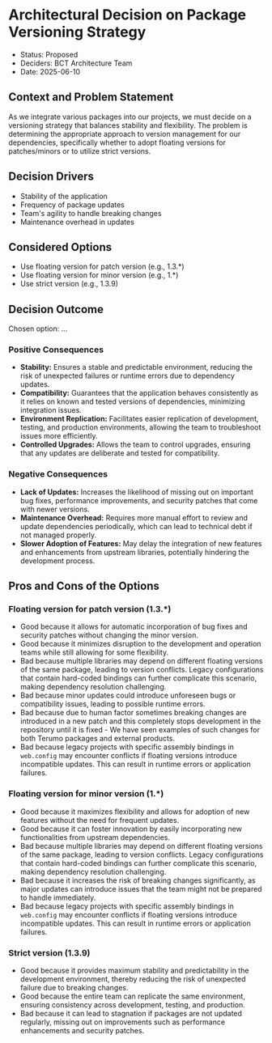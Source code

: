 # Architectural Decision on Package Versioning Strategy

* Status: Proposed
* Deciders: BCT Architecture Team
* Date: 2025-06-10

## Context and Problem Statement

As we integrate various packages into our projects, we must decide on a versioning strategy that balances stability and flexibility. The problem is determining the appropriate approach to version management for our dependencies, specifically whether to adopt floating versions for patches/minors or to utilize strict versions.

## Decision Drivers

* Stability of the application
* Frequency of package updates
* Team's agility to handle breaking changes
* Maintenance overhead in updates

## Considered Options

* Use floating version for patch version (e.g., 1.3.*)
* Use floating version for minor version (e.g., 1.*)
* Use strict version (e.g., 1.3.9)

## Decision Outcome

Chosen option: ...

### Positive Consequences

* **Stability:** Ensures a stable and predictable environment, reducing the risk of unexpected failures or runtime errors due to dependency updates.
* **Compatibility:** Guarantees that the application behaves consistently as it relies on known and tested versions of dependencies, minimizing integration issues.
* **Environment Replication:** Facilitates easier replication of development, testing, and production environments, allowing the team to troubleshoot issues more efficiently.
* **Controlled Upgrades:** Allows the team to control upgrades, ensuring that any updates are deliberate and tested for compatibility.

### Negative Consequences

* **Lack of Updates:** Increases the likelihood of missing out on important bug fixes, performance improvements, and security patches that come with newer versions.
* **Maintenance Overhead:** Requires more manual effort to review and update dependencies periodically, which can lead to technical debt if not managed properly.
* **Slower Adoption of Features:** May delay the integration of new features and enhancements from upstream libraries, potentially hindering the development process.

## Pros and Cons of the Options

### Floating version for patch version (1.3.*)

* Good because it allows for automatic incorporation of bug fixes and security patches without changing the minor version.
* Good because it minimizes disruption to the development and operation teams while still allowing for some flexibility.
* Bad because multiple libraries may depend on different floating versions of the same package, leading to version conflicts. Legacy configurations that contain hard-coded bindings can further complicate this scenario, making dependency resolution challenging.
* Bad because minor updates could introduce unforeseen bugs or compatibility issues, leading to possible runtime errors.
* Bad because due to human factor sometimes breaking changes are introduced in a new patch and this completely stops development in the repository until it is fixed - We have seen examples of such changes for both Terumo packages and external products.
* Bad because legacy projects with specific assembly bindings in `web.config` may encounter conflicts if floating versions introduce incompatible updates. This can result in runtime errors or application failures.

### Floating version for minor version (1.*)

* Good because it maximizes flexibility and allows for adoption of new features without the need for frequent updates.
* Good because it can foster innovation by easily incorporating new functionalities from upstream dependencies.
* Bad because multiple libraries may depend on different floating versions of the same package, leading to version conflicts. Legacy configurations that contain hard-coded bindings can further complicate this scenario, making dependency resolution challenging.
* Bad because it increases the risk of breaking changes significantly, as major updates can introduce issues that the team might not be prepared to handle immediately.
* Bad because legacy projects with specific assembly bindings in `web.config` may encounter conflicts if floating versions introduce incompatible updates. This can result in runtime errors or application failures.

### Strict version (1.3.9)

* Good because it provides maximum stability and predictability in the development environment, thereby reducing the risk of unexpected failure due to breaking changes.
* Good because the entire team can replicate the same environment, ensuring consistency across development, testing, and production.
* Bad because it can lead to stagnation if packages are not updated regularly, missing out on improvements such as performance enhancements and security patches.